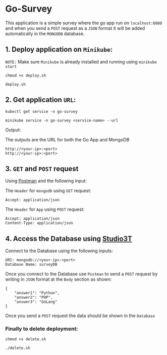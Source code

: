 # Go-Survey

This application is a simple survey where the go app run on `localhost:8080` and when you send a `POST` request as a `JSON` format it will be added automatically in the `MONGODB` database.

## 1. Deploy application on `Minikube`:
`NOTE:` Make sure `Minikube` is already installed and running using `minikube start`
```
chmod +x deploy.sh

deploy.sh
```
## 2. Get application `URL`:
```
kubectl get service -n go-survey

minikube service -n go-survey <service-name> --url
```

Output:

The outputs are the URL for both the Go App and MongoDB
```
http://<your-ip>:<port>
http://<your-ip>:<port>
```
## 3. `GET` and `POST` request

Using [Postman](https://www.postman.com/) and the following input:

The `Header` for `mongodb` using `GET` request:
```
Accept: application/json
```
The `Header` for `App` using `POST` request:
```
Accept: application/json
Content-Type: application/json
```

## 4. Access the Database using [Studio3T](https://studio3t.com/knowledge-base/articles/installation/)

Connect to the Database using the following inputs:
```
URI: mongodb://<your-ip>:<port>
Database Name: surveyDB
```
Once you connect to the Database use `Postman` to send a `POST` request by writing in `JSON` format at the `Body` section as shown:
```
{
    "answer1": "Python",
    "answer2": "PHP",
    "answer3": "GoLang"
}
```

Once you send a `POST` request the data should be shown in the `Database`

### Finally to delete deployment:
```
chmod +x delete.sh

./delete.sh
```
